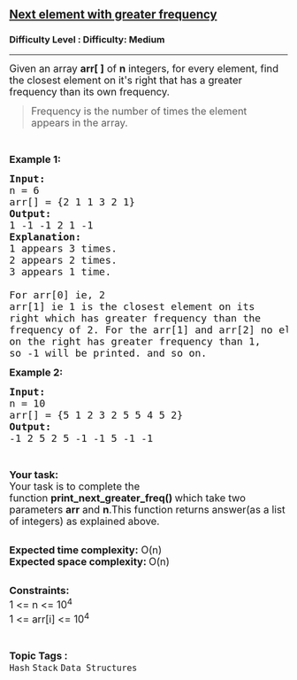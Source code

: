 <h2><a href="https://www.geeksforgeeks.org/problems/next-element-with-greater-frequency--170637/1">Next element with greater frequency</a></h2><h3>Difficulty Level : Difficulty: Medium</h3><hr><div class="problems_problem_content__Xm_eO"><p><span style="font-size:18px">Given an array&nbsp;<strong>arr[ ]</strong>&nbsp;of&nbsp;<strong>n</strong>&nbsp;integers, for every element, find the closest element on it's right that has a greater frequency than its own frequency.</span></p>

<blockquote>
<p><span style="font-size:18px">Frequency is the number of times the&nbsp;element appears in the array.</span></p>
</blockquote>

<p>&nbsp;</p>

<p><span style="font-size:18px"><strong>Example 1:</strong></span></p>

<pre><span style="font-size:18px"><strong>Input:</strong>
n = 6
arr[] = {2 1 1 3 2 1}<strong>
Output:</strong>
1 -1 -1 2 1 -1 
<strong>Explanation:
</strong>1 appears 3 times.
2 appears 2 times.
3 appears 1 time. 

For arr[0] ie, 2
arr[1] ie 1 is the closest element on its 
right which has greater frequency than the 
frequency of 2. For the arr[1] and arr[2] no element 
on the right has greater frequency than 1, 
so -1 will be printed. and so on. </span></pre>

<p><strong><span style="font-size:18px">Example 2:</span></strong></p>

<pre><span style="font-size:18px"><strong>Input:
</strong>n = 10
arr[] = {5 1 2 3 2 5 5 4 5 2}
<strong>Output:</strong>
-1 2 5 2 5 -1 -1 5 -1 -1</span></pre>

<p>&nbsp;</p>

<p><span style="font-size:18px"><strong>Your task:</strong><br>
Your task is to complete the function&nbsp;<strong>print_next_greater_freq() </strong>which take two parameters <strong>arr</strong> and <strong>n</strong>.This function returns&nbsp;answer(as a list of integers)&nbsp;as explained above.</span></p>

<p><br>
<span style="font-size:18px"><strong>Expected time complexity:</strong> O(n)<br>
<strong>Expected space complexity: </strong>O(n)</span></p>

<p><br>
<span style="font-size:18px"><strong>Constraints:</strong><br>
1 &lt;= n &lt;= 10<sup>4</sup><br>
1 &lt;= arr[i] &lt;=&nbsp;10<sup>4</sup></span></p>
</div><br><p><span style=font-size:18px><strong>Topic Tags : </strong><br><code>Hash</code>&nbsp;<code>Stack</code>&nbsp;<code>Data Structures</code>&nbsp;